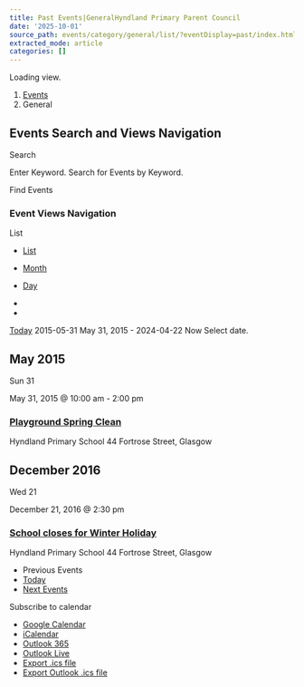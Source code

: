```yaml
---
title: Past Events|GeneralHyndland Primary Parent Council
date: '2025-10-01'
source_path: events/category/general/list/?eventDisplay=past/index.html
extracted_mode: article
categories: []
---
```

Loading view. 

1. [Events](events/)
2. General 

## Events Search and Views Navigation 
 Search 

 Enter Keyword. Search for Events by Keyword. 

 Find Events

### Event Views Navigation 

 List 

- [List](events/category/general/list/)
- [Month](events/category/general/month/)
- [Day](events/category/general/today/)

- 
- 

[Today](events/category/general/list/ "Click to select today's date")
 2015-05-31 May 31, 2015 - 2024-04-22 Now Select date. 

## May 2015 

 Sun 31 

May 31, 2015 @ 10:00 am - 2:00 pm

### [Playground Spring Clean](event/playground-spring-clean/ "Playground Spring Clean")
 Hyndland Primary School 44 Fortrose Street, Glasgow 

## December 2016 

 Wed 21 

December 21, 2016 @ 2:30 pm

### [School closes for Winter Holiday](event/school-closes-for-winter-holiday/ "School closes for Winter Holiday")
 Hyndland Primary School 44 Fortrose Street, Glasgow 

- Previous Events
- [Today](events/category/general/list/ "Click to select today's date")
- [Next Events](events/category/general/list/ "Next Events")

 Subscribe to calendar 

- [Google Calendar](https://www.google.com/calendar/render?cid=webcal%3A%2F%2Fhyndlandprimaryparentcouncil.org%2F%3Fpost_type%3Dtribe_events%26tribe_events_cat%3Dgeneral%26tribe-bar-date%3D2024-04-22%26ical%3D1%26eventDisplay%3Dlist)
- [iCalendar](webcal://hyndlandprimaryparentcouncil.org/?post_type=tribe_events&tribe_events_cat=general&tribe-bar-date=2024-04-22&ical=1&eventDisplay=list)
- [Outlook 365](https://outlook.office.com/owa?path=%2Fcalendar%2Faction%2Fcompose&rru=addsubscription&url=webcal%253A%252F%252Fhyndlandprimaryparentcouncil.org%252F%253Fpost_type%253Dtribe_events%2526tribe_events_cat%253Dgeneral%2526tribe-bar-date%253D2024-04-22%2526eventDisplay%253Dlist%26ical%3D1&name=Hyndland+Primary+Parent+Council+Events+%E2%80%93+Hyndland+Primary+Parent+Council)
- [Outlook Live](https://outlook.live.com/owa?path=%2Fcalendar%2Faction%2Fcompose&rru=addsubscription&url=webcal%253A%252F%252Fhyndlandprimaryparentcouncil.org%252F%253Fpost_type%253Dtribe_events%2526tribe_events_cat%253Dgeneral%2526tribe-bar-date%253D2024-04-22%2526eventDisplay%253Dlist%26ical%3D1&name=Hyndland+Primary+Parent+Council+Events+%E2%80%93+Hyndland+Primary+Parent+Council)
- [Export .ics file](events/category/general/list/?eventDisplay=past&ical=1)
- [Export Outlook .ics file](events/category/general/list/?eventDisplay=past&outlook-ical=1#038;ical=1)
